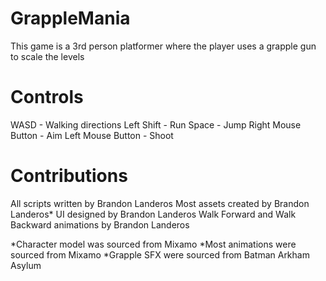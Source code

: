 # GrappleMania
 This game is a 3rd person platformer where the player uses a grapple gun to scale the levels

# Controls
   WASD - Walking directions
   Left Shift - Run
   Space - Jump
   Right Mouse Button - Aim
   Left Mouse Button - Shoot

# Contributions
 All scripts written by Brandon Landeros
 Most assets created by Brandon Landeros*
 UI designed by Brandon Landeros
 Walk Forward and Walk Backward animations by Brandon Landeros

 *Character model was sourced from Mixamo
 *Most animations were sourced from Mixamo
 *Grapple SFX were sourced from Batman Arkham Asylum
